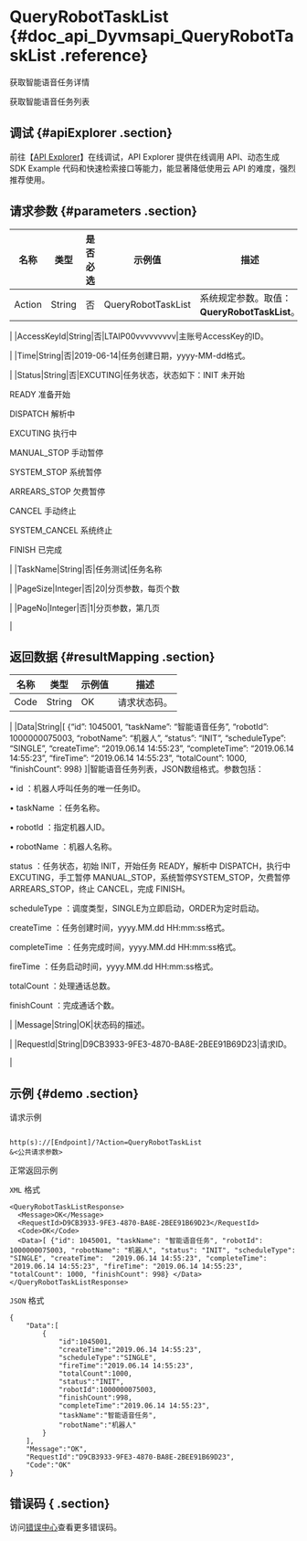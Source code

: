 # QueryRobotTaskList {#doc_api_Dyvmsapi_QueryRobotTaskList .reference}

获取智能语音任务详情

获取智能语音任务列表

## 调试 {#apiExplorer .section}

前往【[API Explorer](https://api.aliyun.com/#product=Dyvmsapi&api=QueryRobotTaskList)】在线调试，API Explorer 提供在线调用 API、动态生成 SDK Example 代码和快速检索接口等能力，能显著降低使用云 API 的难度，强烈推荐使用。

## 请求参数 {#parameters .section}

|名称|类型|是否必选|示例值|描述|
|--|--|----|---|--|
|Action|String|否|QueryRobotTaskList|系统规定参数。取值：**QueryRobotTaskList**。

 |
|AccessKeyId|String|否|LTAIP00vvvvvvvvv|主账号AccessKey的ID。

 |
|Time|String|否|2019-06-14|任务创建日期，yyyy-MM-dd格式。

 |
|Status|String|否|EXCUTING|任务状态，状态如下：INIT 未开始

 READY 准备开始

 DISPATCH 解析中

 EXCUTING 执行中

 MANUAL\_STOP 手动暂停

 SYSTEM\_STOP 系统暂停

 ARREARS\_STOP 欠费暂停

 CANCEL 手动终止

 SYSTEM\_CANCEL 系统终止

 FINISH 已完成

 |
|TaskName|String|否|任务测试|任务名称

 |
|PageSize|Integer|否|20|分页参数，每页个数

 |
|PageNo|Integer|否|1|分页参数，第几页

 |

## 返回数据 {#resultMapping .section}

|名称|类型|示例值|描述|
|--|--|---|--|
|Code|String|OK|请求状态码。

 |
|Data|String|\[ \{“id”: 1045001, “taskName”: “智能语音任务”, “robotId”: 1000000075003, “robotName”: “机器人”, “status”: “INIT”, “scheduleType”: “SINGLE”, “createTime”: “2019.06.14 14:55:23”, “completeTime”: “2019.06.14 14:55:23”, “fireTime”: “2019.06.14 14:55:23”, “totalCount”: 1000, “finishCount”: 998\} \]|智能语音任务列表，JSON数组格式。参数包括：

 • id ：机器人呼叫任务的唯一任务ID。

 • taskName ：任务名称。

 • robotId ：指定机器人ID。

 • robotName ：机器人名称。

 status ：任务状态，初始 INIT，开始任务 READY，解析中 DISPATCH，执行中 EXCUTING，手工暂停 MANUAL\_STOP，系统暂停SYSTEM\_STOP，欠费暂停 ARREARS\_STOP，终止 CANCEL，完成 FINISH。

 scheduleType ：调度类型，SINGLE为立即启动，ORDER为定时启动。

 createTime ：任务创建时间，yyyy.MM.dd HH:mm:ss格式。

 completeTime ：任务完成时间，yyyy.MM.dd HH:mm:ss格式。

 fireTime ：任务启动时间，yyyy.MM.dd HH:mm:ss格式。

 totalCount ：处理通话总数。

 finishCount ：完成通话个数。

 |
|Message|String|OK|状态码的描述。

 |
|RequestId|String|D9CB3933-9FE3-4870-BA8E-2BEE91B69D23|请求ID。

 |

## 示例 {#demo .section}

请求示例

``` {#request_demo}

http(s)://[Endpoint]/?Action=QueryRobotTaskList
&<公共请求参数>

```

正常返回示例

`XML` 格式

``` {#xml_return_success_demo}
<QueryRobotTaskListResponse>
  <Message>OK</Message>
  <RequestId>D9CB3933-9FE3-4870-BA8E-2BEE91B69D23</RequestId>
  <Code>OK</Code>
  <Data>[ {"id": 1045001, "taskName": "智能语音任务", "robotId": 1000000075003, "robotName": "机器人", "status": "INIT", "scheduleType": "SINGLE", "createTime":  "2019.06.14 14:55:23", "completeTime": "2019.06.14 14:55:23", "fireTime": "2019.06.14 14:55:23", "totalCount": 1000, "finishCount": 998} </Data>
</QueryRobotTaskListResponse>

```

`JSON` 格式

``` {#json_return_success_demo}
{
	"Data":[
		{
			"id":1045001,
			"createTime":"2019.06.14 14:55:23",
			"scheduleType":"SINGLE",
			"fireTime":"2019.06.14 14:55:23",
			"totalCount":1000,
			"status":"INIT",
			"robotId":1000000075003,
			"finishCount":998,
			"completeTime":"2019.06.14 14:55:23",
			"taskName":"智能语音任务",
			"robotName":"机器人"
		}
	],
	"Message":"OK",
	"RequestId":"D9CB3933-9FE3-4870-BA8E-2BEE91B69D23",
	"Code":"OK"
}
```

## 错误码 { .section}

访问[错误中心](https://error-center.aliyun.com/status/product/Dyvmsapi)查看更多错误码。

